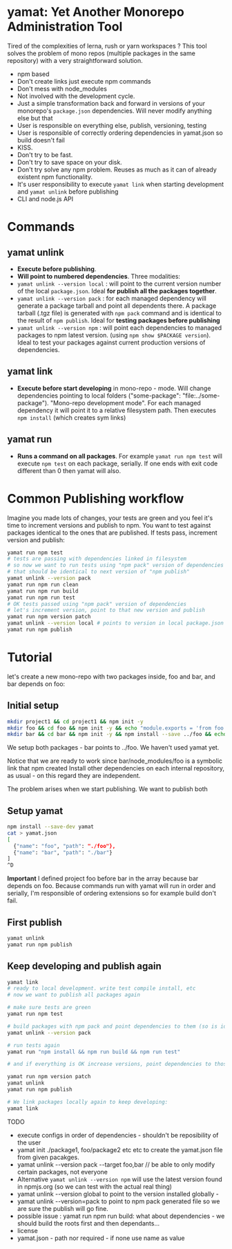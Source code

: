 # yamat: Yet Another Monorepo Administration Tool

Tired of the complexities of lerna, rush or yarn workspaces ? This tool solves the problem of mono repos (multiple packages in the same repository) with a very straightforward solution. 

 * npm based
 * Don't create links just execute npm commands
 * Don't mess with node_modules
 * Not involved with the development cycle. 
 * Just a simple transformation back and forward in versions of your monorepo's `package.json` dependencies. Will never modify anything else but that 
 * User is responsible on everything else, publish, versioning, testing
 * User is responsible of correctly ordering dependencies in yamat.json so build doesn't fail
 * KISS. 
 * Don't try to be fast. 
 * Don't try to save space on your disk. 
 * Don't try solve any npm problem. Reuses as much as it can of already existent npm functionality. 
 * It's user responsibility to execute `yamat link` when starting development and `yamat unlink` before publishing
 * CLI and node.js API


# Commands

## yamat unlink

 * **Execute before publishing**. 
 * **Will point to numbered dependencies**. Three modalities:
 * `yamat unlink --version local` : will point to the current version number of the local `package.json`. Ideal **for publish all the packages together**.
 * `yamat unlink --version pack` : for each managed dependency will generate a package tarball and point all dependents there. A package tarball (.tgz file) is generated with `npm pack` command and is identical to the result of `npm publish`. Ideal for **testing packages before publishing**
 * `yamat unlink --version npm` : will point each dependencies to managed packages to npm latest version. (using `npm show $PACKAGE version`). Ideal to test your packages against current production versions of dependencies. 


## yamat link
 
 * **Execute before start developing** in mono-repo - mode. Will change dependencies pointing to local folders ("some-package": "file:../some-package"). "Mono-repo development mode". 
  For each managed dependency it will point it to a relative filesystem path. Then executes `npm install` (which creates sym links)

## yamat run

 * **Runs a command on all packages**. For example `yamat run npm test` will execute `npm test` on each package, serially. If one ends with exit code different than 0 then yamat will also. 


# Common Publishing workflow

Imagine you made lots of changes, your tests are green and you feel it's time to increment versions and publish to npm. You want to test against packages identical to the ones that are published. If tests pass, increment version and publish:

```sh
yamat run npm test 
# tests are passing with dependencies linked in filesystem
# so now we want to run tests using "npm pack" version of dependencies
# that should be identical to next version of "npm publish"
yamat unlink --version pack
yamat run npm run clean 
yamat run npm run build
yamat run npm run test
# OK tests passed using "npm pack" version of dependencies
# let's increment version, point to that new version and publish
yamat run npm version patch
yamat unlink --version local # points to version in local package.json
yamat run npm publish
```

 


# Tutorial

let's create a new mono-repo with two packages inside, foo and bar, and bar depends on foo:

## Initial setup

```sh
mkdir project1 && cd project1 && npm init -y
mkdir foo && cd foo && npm init -y && echo "module.exports = 'from foo'"> index.js && cd ..
mkdir bar && cd bar && npm init -y && npm install --save ../foo && echo "console.log('foo say: '+require('foo'))"> index.js && cd ..
```

We setup both packages - bar points to ../foo. We haven't used yamat yet. 

Notice that we are ready to work since bar/node_modules/foo is a symbolic link that npm created Install other dependencies on each internal repository, as usual - on this regard they are independent. 

The problem arises when we start publishing. We want to publish both

## Setup yamat

```sh
npm install --save-dev yamat
cat > yamat.json 
[
  {"name": "foo", "path": "./foo"}, 
  {"name": "bar", "path": "./bar"}
]
^D 
```

**Important** I defined project foo before bar in the array because bar depends on foo. Because commands run with yamat will run in order and serially, I'm responsible of ordering extensions so for example build don't fail. 


## First publish

```sh
yamat unlink
yamat run npm publish
```

## Keep developing and publish again

```sh
yamat link
# ready to local development. write test compile install, etc
# now we want to publish all packages again

# make sure tests are green
yamat run npm test 

# build packages with npm pack and point dependencies to them (so is identical to what will happen when we publish)
yamat unlink --version pack 

# run tests again
yamat run "npm install && npm run build && npm run test"

# and if everything is OK increase versions, point dependencies to those new versions and publish

yamat run npm version patch
yamat unlink 
yamat run npm publish

# We link packages locally again to keep developing: 
yamat link
```



TODO

* execute configs in order of dependencies - shouldn't be reposibility of the user
* yamat init ./package1, foo/package2   etc etc to create the yamat.json file from given pacakges.
* yamat unlink --version pack --target foo,bar // be able to only modify certain packages, not everyone 
* Alternative `yamat unlink --version npm` will use the latest version found in npmjs.org (so we can test with the actual real thing)
* yamat unlink --version global to point to the version installed globally - 
* yamat unlink --version=pack to point to npm pack generated file so we are sure the publish will go fine. 
* possible issue : yamat run npm run build: what about dependencies - we should build the roots first and then dependants... 
* license
* yamat.json - path nor required - if none use name as value